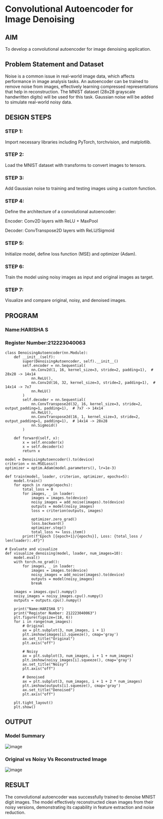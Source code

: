 # Convolutional Autoencoder for Image Denoising

## AIM

To develop a convolutional autoencoder for image denoising application.

## Problem Statement and Dataset

Noise is a common issue in real-world image data, which affects performance in image analysis tasks. An autoencoder can be trained to remove noise from images, effectively learning compressed representations that help in reconstruction. The MNIST dataset (28x28 grayscale handwritten digits) will be used for this task. Gaussian noise will be added to simulate real-world noisy data.

## DESIGN STEPS

### STEP 1:
Import necessary libraries including PyTorch, torchvision, and matplotlib.

### STEP 2:
Load the MNIST dataset with transforms to convert images to tensors.

### STEP 3:
Add Gaussian noise to training and testing images using a custom function.

### STEP 4:
Define the architecture of a convolutional autoencoder:

Encoder: Conv2D layers with ReLU + MaxPool

Decoder: ConvTranspose2D layers with ReLU/Sigmoid

### STEP 5:
Initialize model, define loss function (MSE) and optimizer (Adam).

### STEP 6:
Train the model using noisy images as input and original images as target.

### STEP 7:
Visualize and compare original, noisy, and denoised images.

## PROGRAM
### Name:HARISHA S
### Register Number:212223040063

```
class DenoisingAutoencoder(nn.Module):
    def __init__(self):
        super(DenoisingAutoencoder, self).__init__()
        self.encoder = nn.Sequential(
            nn.Conv2d(1, 16, kernel_size=3, stride=2, padding=1),  # 28x28 -> 14x14
            nn.ReLU(),
            nn.Conv2d(16, 32, kernel_size=3, stride=2, padding=1),  # 14x14 -> 7x7
            nn.ReLU()
        )
        self.decoder = nn.Sequential(
            nn.ConvTranspose2d(32, 16, kernel_size=3, stride=2, output_padding=1, padding=1),  # 7x7 -> 14x14
            nn.ReLU(),
            nn.ConvTranspose2d(16, 1, kernel_size=3, stride=2, output_padding=1, padding=1),  # 14x14 -> 28x28
            nn.Sigmoid()
        )

    def forward(self, x):
        x = self.encoder(x)
        x = self.decoder(x)
        return x

model = DenoisingAutoencoder().to(device)
criterion = nn.MSELoss()
optimizer = optim.Adam(model.parameters(), lr=1e-3)

def train(model, loader, criterion, optimizer, epochs=5):
    model.train()
    for epoch in range(epochs):
        total_loss = 0
        for images, _ in loader:
            images = images.to(device)
            noisy_images = add_noise(images).to(device)
            outputs = model(noisy_images)
            loss = criterion(outputs, images)

            optimizer.zero_grad()
            loss.backward()
            optimizer.step()
            total_loss += loss.item()
        print(f"Epoch [{epoch+1}/{epochs}], Loss: {total_loss / len(loader):.4f}")

# Evaluate and visualize
def visualize_denoising(model, loader, num_images=10):
    model.eval()
    with torch.no_grad():
        for images, _ in loader:
            images = images.to(device)
            noisy_images = add_noise(images).to(device)
            outputs = model(noisy_images)
            break

    images = images.cpu().numpy()
    noisy_images = noisy_images.cpu().numpy()
    outputs = outputs.cpu().numpy()

    print("Name:HARISHA S")
    print("Register Number: 212223040063")
    plt.figure(figsize=(18, 6))
    for i in range(num_images):
        # Original
        ax = plt.subplot(3, num_images, i + 1)
        plt.imshow(images[i].squeeze(), cmap='gray')
        ax.set_title("Original")
        plt.axis("off")

        # Noisy
        ax = plt.subplot(3, num_images, i + 1 + num_images)
        plt.imshow(noisy_images[i].squeeze(), cmap='gray')
        ax.set_title("Noisy")
        plt.axis("off")

        # Denoised
        ax = plt.subplot(3, num_images, i + 1 + 2 * num_images)
        plt.imshow(outputs[i].squeeze(), cmap='gray')
        ax.set_title("Denoised")
        plt.axis("off")

    plt.tight_layout()
    plt.show()

```
## OUTPUT

### Model Summary
![image](https://github.com/user-attachments/assets/ffb9906a-b60c-4caf-94b9-f2a7aec2c27a)

### Original vs Noisy Vs Reconstructed Image
![image](https://github.com/user-attachments/assets/043848b3-92bd-46a2-b980-94fbd73e8811)


## RESULT
The convolutional autoencoder was successfully trained to denoise MNIST digit images. The model effectively reconstructed clean images from their noisy versions, demonstrating its capability in feature extraction and noise reduction.
